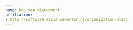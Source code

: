 ```yaml
---
name: Rob van Nieuwpoort
affiliation:
- http://software.esciencecenter.nl/organization/nlesc
---
```

